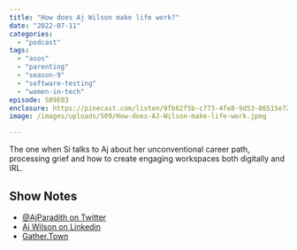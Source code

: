 ```yaml
---
title: "How does Aj Wilson make life work?"
date: "2022-07-11"
categories: 
  - "podcast"
tags: 
  - "asos"
  - "parenting"
  - "season-9"
  - "software-testing"
  - "women-in-tech"
episode: S09E03
enclosure: https://pinecast.com/listen/9fb62f5b-c773-4fe8-9d53-06515e7246ee.mp3
image: /images/uploads/S09/How-does-AJ-Wilson-make-life-work.jpeg

---
```


The one when Si talks to Aj about her unconventional career path, processing grief and how to create engaging workspaces both digitally and IRL.

## Show Notes

- [@AjParadith on Twitter](http://twitter.com/@AjParadith)
- [Aj Wilson on Linkedin](https://www.linkedin.com/in/aj-wilson-b00b1e80)
- [Gather.Town](http://Gather.Town)
